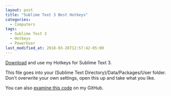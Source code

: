 ```yaml
---
layout: post
title: "Sublime Text 3 Best Hotkeys"
categories:
  - Computers
tags:
  - Sublime Text 3
  - Hotkeys
  - PowerUser
last_modified_at: 2018-03-26T12:57:42-05:00
---
```

<a href="{{ site.baseurl }}/downloads/Default%20(Windows).sublime-keymap">Download</a> and use my Hotkeys for Sublime Text 3.

This file goes into your (Sublime Text Directory)/Data/Packages/User folder. Don't overwrite your own settings, open this up and take what you like.

You can also <a href="{{ site.github.repo }}/downloads/Default%20(Windows).sublime-keymap">examine this code</a> on my GitHub.

